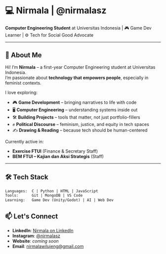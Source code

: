 # 💻 Nirmala | @nirmalasz

**Computer Engineering Student** at Universitas Indonesia | 🎮 Game Dev Learner | ⚙️ Tech for Social Good Advocate  

---

## 🌱 About Me

Hi! I’m **Nirmala** – a first-year Computer Engineering student at Universitas Indonesia.  
I’m passionate about **technology that empowers people**, especially in feminist contexts.

I love exploring:
- 🎮 **Game Development** – bringing narratives to life with code  
- 🖥️ **Computer Engineering** – understanding systems inside out  
- 🛠️ **Building Projects** – tools that matter, not just portfolio-fillers  
- ✊ **Political Discourse** – feminism, justice, and equity in tech spaces  
- ✍️ **Drawing & Reading** – because tech should be human-centered  

Currently active in:
- **Exercise FTUI** (Finance & Secretary Staff)  
- **BEM FTUI – Kajian dan Aksi Strategis** (Staff)

---

## 🛠️ Tech Stack

```txt
Languages:  C | Python | HTML | JavaScript
Tools:      Git | MongoDB | VS Code
Learning:   Game Dev (Unity/Godot) | AI | Web Dev
```

## 📫 Let's Connect
- **LinkedIn**: [Nirmala on LinkedIn]([https://www.linkedin.com/in/your‑profile/](https://www.linkedin.com/in/nirmala-sari-zahiroh-89a5b5322/))  
- **Instagram**: [@nirmalasz](https://www.instagram.com/nirmalasz/)  
- **Website**: _coming soon_  
- **Email**: nirmalawilujeng@gmail.com

